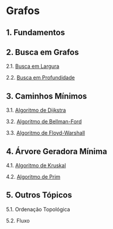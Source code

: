 # Grafos

## 1. Fundamentos

## 2. Busca em Grafos

2.1. [Busca em Largura](algoritmos/grafos_bfs.cpp)

2.2. [Busca em Profundidade](algoritmos/grafos_dfs.cpp)

## 3. Caminhos Mínimos

3.1. [Algoritmo de Dijkstra](algoritmos/dijkstra.cpp)

3.2. [Algoritmo de Bellman-Ford](algoritmos/bellman_ford.cpp)

3.3. [Algoritmo de Floyd-Warshall](algoritmos/floyd_warshall.cpp)

## 4. Árvore Geradora Mínima

4.1. [Algoritmo de Kruskal](algoritmos/kruskal.cpp)

4.2. [Algoritmo de Prim](algoritmos/prim.cpp)

## 5. Outros Tópicos

5.1. Ordenação Topológica

5.2. Fluxo

